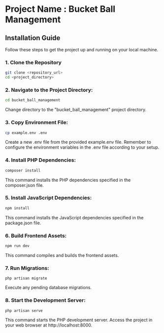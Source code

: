 # Project Name : Bucket Ball Management

## Installation Guide

Follow these steps to get the project up and running on your local machine.

### 1. Clone the Repository

```bash
git clone <repository_url>
cd <project_directory>
```

### 2. Navigate to the Project Directory:

```bash
cd bucket_ball_management
```
Change directory to the "bucket_ball_management" project directory.


### 3. Copy Environment File:

```bash
cp example.env .env
```
Create a new .env file from the provided example.env file. Remember to configure the environment variables in the .env file according to your setup.


### 4. Install PHP Dependencies:
```bash
composer install
```
This command installs the PHP dependencies specified in the composer.json file.

### 5. Install JavaScript Dependencies:

```bash
npm install
```
This command installs the JavaScript dependencies specified in the package.json file.

### 6. Build Frontend Assets:

```bash
npm run dev
```
This command compiles and builds the frontend assets.

### 7. Run Migrations:

```
php artisan migrate
```
Execute any pending database migrations.

### 8. Start the Development Server:
```
php artisan serve
```
This command starts the PHP development server. Access the project in your web browser at http://localhost:8000.
